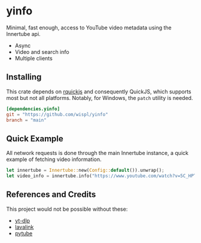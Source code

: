 # yinfo

Minimal, fast enough, access to YouTube video metadata using the Innertube api.

* Async
* Video and search info
* Multiple clients

## Installing

This crate depends on [rquickjs](https://github.com/delskayn/rquickjs) and consequently QuickJS, which supports most but not all platforms.
Notably, for Windows, the `patch` utility is needed.

```toml
[dependencies.yinfo]
git = "https://github.com/wispl/yinfo"
branch = "main"
```

## Quick Example

All network requests is done through the main Innertube instance, a quick
example of fetching video information.

```rust
let innertube = Innertube::new(Config::default()).unwrap();
let video_info = innertube.info("https://www.youtube.com/watch?v=5C_HPTJg5ek").await.unwrap();
```

## References and Credits

This project would not be possible without these:

* [yt-dlp](https://github.com/yt-dlp/yt-dlp)
* [lavalink](https://github.com/lavalink-devs/youtube-source)
* [pytube](https://github.com/pytube/pytube)

